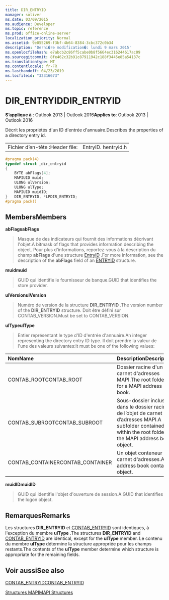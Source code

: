 ```yaml
---
title: DIR_ENTRYID
manager: soliver
ms.date: 03/09/2015
ms.audience: Developer
ms.topic: reference
ms.prod: office-online-server
localization_priority: Normal
ms.assetid: 9e055269-f3bf-4b64-8384-3cbc372c0b34
description: 'Derni�re modification�: lundi 9 mars 2015'
ms.openlocfilehash: e7abcb2c86ff5cabe0b8f5664ec316244617ac09
ms.sourcegitcommit: 8fe462c32b91c87911942c188f3445e85a54137c
ms.translationtype: MT
ms.contentlocale: fr-FR
ms.lasthandoff: 04/23/2019
ms.locfileid: "32316673"
---
```

# <a name="direntryid"></a><span data-ttu-id="0066f-103">DIR_ENTRYID</span><span class="sxs-lookup"><span data-stu-id="0066f-103">DIR_ENTRYID</span></span>

  
  
<span data-ttu-id="0066f-104">**S’applique à** : Outlook 2013 | Outlook 2016</span><span class="sxs-lookup"><span data-stu-id="0066f-104">**Applies to**: Outlook 2013 | Outlook 2016</span></span> 
  
<span data-ttu-id="0066f-105">Décrit les propriétés d'un ID d'entrée d'annuaire.</span><span class="sxs-lookup"><span data-stu-id="0066f-105">Describes the properties of a directory entry id.</span></span>
  
|||
|:-----|:-----|
|<span data-ttu-id="0066f-106">Fichier d’en-tête :</span><span class="sxs-lookup"><span data-stu-id="0066f-106">Header file:</span></span>  <br/> |<span data-ttu-id="0066f-107">EntryID. h</span><span class="sxs-lookup"><span data-stu-id="0066f-107">entryid.h</span></span>  <br/> |
   
```cpp
#pragma pack(4)
typedef struct _dir_entryid
{
    BYTE abFlags[4]; 
    MAPIUID muid; 
    ULONG ulVersion; 
    ULONG ulType; 
    MAPIUID muidID; 
}   DIR_ENTRYID, *LPDIR_ENTRYID; 
#pragma pack()
```

## <a name="members"></a><span data-ttu-id="0066f-108">Members</span><span class="sxs-lookup"><span data-stu-id="0066f-108">Members</span></span>

 <span data-ttu-id="0066f-109">**abFlags**</span><span class="sxs-lookup"><span data-stu-id="0066f-109">**abFlags**</span></span>
  
> <span data-ttu-id="0066f-110">Masque de des indicateurs qui fournit des informations décrivant l'objet.</span><span class="sxs-lookup"><span data-stu-id="0066f-110">A bitmask of flags that provides information describing the object.</span></span> <span data-ttu-id="0066f-111">Pour plus d'informations, reportez-vous à la description du champ **abFlags** d'une structure [EntryID](entryid.md) .</span><span class="sxs-lookup"><span data-stu-id="0066f-111">For more information, see the description of the **abFlags** field of an [ENTRYID](entryid.md) structure.</span></span> 
    
 <span data-ttu-id="0066f-112">**muid**</span><span class="sxs-lookup"><span data-stu-id="0066f-112">**muid**</span></span>
  
> <span data-ttu-id="0066f-113">GUID qui identifie le fournisseur de banque.</span><span class="sxs-lookup"><span data-stu-id="0066f-113">GUID that identifies the store provider.</span></span>
    
 <span data-ttu-id="0066f-114">**ulVersion**</span><span class="sxs-lookup"><span data-stu-id="0066f-114">**ulVersion**</span></span>
  
> <span data-ttu-id="0066f-115">Numéro de version de la structure **DIR_ENTRYID** .</span><span class="sxs-lookup"><span data-stu-id="0066f-115">The version number of the **DIR_ENTRYID** structure.</span></span> <span data-ttu-id="0066f-116">Doit être défini sur CONTAB_VERSION.</span><span class="sxs-lookup"><span data-stu-id="0066f-116">Must be set to CONTAB_VERSION.</span></span> 
    
 <span data-ttu-id="0066f-117">**ulType**</span><span class="sxs-lookup"><span data-stu-id="0066f-117">**ulType**</span></span>
  
> <span data-ttu-id="0066f-118">Entier représentant le type d'ID d'entrée d'annuaire.</span><span class="sxs-lookup"><span data-stu-id="0066f-118">An integer representing the directory entry ID type.</span></span> <span data-ttu-id="0066f-119">Il doit prendre la valeur de l'une des valeurs suivantes:</span><span class="sxs-lookup"><span data-stu-id="0066f-119">It must be one of the following values:</span></span>
    
|<span data-ttu-id="0066f-120">**Nom**</span><span class="sxs-lookup"><span data-stu-id="0066f-120">**Name**</span></span>|<span data-ttu-id="0066f-121">**Description**</span><span class="sxs-lookup"><span data-stu-id="0066f-121">**Description**</span></span>|
|:-----|:-----|
|<span data-ttu-id="0066f-122">CONTAB_ROOT</span><span class="sxs-lookup"><span data-stu-id="0066f-122">CONTAB_ROOT</span></span>  <br/> |<span data-ttu-id="0066f-123">Dossier racine d'un carnet d'adresses MAPI.</span><span class="sxs-lookup"><span data-stu-id="0066f-123">The root folder for a MAPI address book.</span></span>  <br/> |
|<span data-ttu-id="0066f-124">CONTAB_SUBROOT</span><span class="sxs-lookup"><span data-stu-id="0066f-124">CONTAB_SUBROOT</span></span>  <br/> |<span data-ttu-id="0066f-125">Sous-dossier inclus dans le dossier racine de l’objet de carnet d’adresses MAPI.</span><span class="sxs-lookup"><span data-stu-id="0066f-125">A subfolder contained within the root folder of the MAPI address book object.</span></span>  <br/> |
|<span data-ttu-id="0066f-126">CONTAB_CONTAINER</span><span class="sxs-lookup"><span data-stu-id="0066f-126">CONTAB_CONTAINER</span></span>  <br/> |<span data-ttu-id="0066f-127">Un objet conteneur de carnet d'adresses.</span><span class="sxs-lookup"><span data-stu-id="0066f-127">An address book container object.</span></span>  <br/> |
   
 <span data-ttu-id="0066f-128">**muidID**</span><span class="sxs-lookup"><span data-stu-id="0066f-128">**muidID**</span></span>
  
> <span data-ttu-id="0066f-129">GUID qui identifie l'objet d'ouverture de session.</span><span class="sxs-lookup"><span data-stu-id="0066f-129">A GUID that identifies the logon object.</span></span>
    
## <a name="remarks"></a><span data-ttu-id="0066f-130">Remarques</span><span class="sxs-lookup"><span data-stu-id="0066f-130">Remarks</span></span>

<span data-ttu-id="0066f-131">Les structures **DIR_ENTRYID** et [CONTAB_ENTRYID](contab_entryid.md) sont identiques, à l'exception du membre **ulType** .</span><span class="sxs-lookup"><span data-stu-id="0066f-131">The structures **DIR_ENTRYID** and [CONTAB_ENTRYID](contab_entryid.md) are identical, except for the **ulType** member.</span></span> <span data-ttu-id="0066f-132">Le contenu du membre **ulType** détermine la structure appropriée pour les champs restants.</span><span class="sxs-lookup"><span data-stu-id="0066f-132">The contents of the **ulType** member determine which structure is appropriate for the remaining fields.</span></span> 
  
## <a name="see-also"></a><span data-ttu-id="0066f-133">Voir aussi</span><span class="sxs-lookup"><span data-stu-id="0066f-133">See also</span></span>



[<span data-ttu-id="0066f-134">CONTAB_ENTRYID</span><span class="sxs-lookup"><span data-stu-id="0066f-134">CONTAB_ENTRYID</span></span>](contab_entryid.md)


[<span data-ttu-id="0066f-135">Structures MAPI</span><span class="sxs-lookup"><span data-stu-id="0066f-135">MAPI Structures</span></span>](mapi-structures.md)

